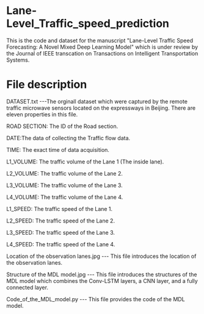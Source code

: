 # Lane-Level_Traffic_speed_prediction

This is the code and dataset for the manuscript "Lane-Level Traffic Speed Forecasting: A Novel Mixed Deep Learning Model" which is under review by the Journal of IEEE transcation on Transactions on Intelligent Transportation Systems.


# File description
DATASET.txt ---The orginall dataset which were captured by the remote traffic microwave sensors located on the expressways in Beijing. There are eleven properties in this file.

ROAD SECTION: The ID of the Road section.

DATE:The data of collecting the Traffic flow data.

TIME: The exact time of data acquisition.

L1_VOLUME: The traffic volume of the Lane 1 (The inside lane).

L2_VOLUME: The traffic volume of the Lane 2.

L3_VOLUME: The traffic volume of the Lane 3.

L4_VOLUME: The traffic volume of the Lane 4.

L1_SPEED: The traffic speed of the Lane 1.

L2_SPEED: The traffic speed of the Lane 2.

L3_SPEED: The traffic speed of the Lane 3.

L4_SPEED: The traffic speed of the Lane 4.

Location of the observation lanes.jpg --- This file introduces the location of the observation lanes.

Structure of the MDL model.jpg --- This file introduces the structures of the MDL model which combines the Conv-LSTM layers, a CNN layer, and a fully connected layer.

Code_of_the_MDL_model.py --- This file provides the code of the MDL model.


